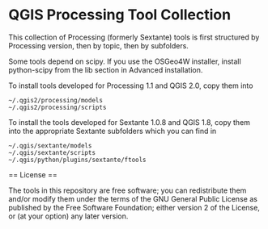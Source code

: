 QGIS Processing Tool Collection
===============================

This collection of Processing (formerly Sextante) tools is first structured by Processing version, 
then by topic, then by subfolders.

Some tools depend on scipy. If you use the OSGeo4W installer, install python-scipy from the lib section in Advanced installation.

To install tools developed for Processing 1.1 and QGIS 2.0, copy them into

```
~/.qgis2/processing/models
~/.qgis2/processing/scripts
```


To install the tools developed for Sextante 1.0.8 and QGIS 1.8, copy them into the appropriate Sextante subfolders which you can find in 

```
~/.qgis/sextante/models
~/.qgis/sextante/scripts
~/.qgis/python/plugins/sextante/ftools
```

== License ==

The tools in this repository are free software; you can redistribute them and/or modify them under the terms of the GNU General Public License as published by the Free Software Foundation; either version 2 of the License, or (at your option) any later version.   

